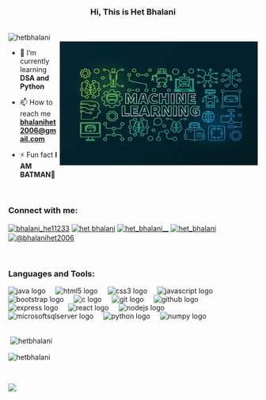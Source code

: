 <h3 align="center">Hi, This is Het Bhalani</h3>
<br>
  
 <img align="left" src="https://komarev.com/ghpvc/?username=hetbhalani&label=Profile%20views&color=blueviolet&style=flat" alt="hetbhalani" /> 
 <br>

<img  width="400px" height="250px" align="right" src="./imgs/modern-colorful-made-vector-18715426.jpg">
<link rel="stylesheet" href="https://cdnjs.cloudflare.com/ajax/libs/font-awesome/6.6.0/css/all.min.css" integrity="sha512-Kc323vGBEqzTmouAECnVceyQqyqdsSiqLQISBL29aUW4U/M7pSPA/gEUZQqv1cwx4OnYxTxve5UMg5GT6L4JJg==" crossorigin="anonymous" referrerpolicy="no-referrer" />


- 🌱 I’m currently learning **DSA and Python**

- 📫 How to reach me **bhalanihet2006@gmail.com**

- ⚡ Fun fact **I AM BATMAN🦇**
<br>
<h3 align="left">Connect with me:</h3>
<p align="left">
  <a href="https://twitter.com/bhalani_he11233" target="blank"><img align="center" src="https://raw.githubusercontent.com/rahuldkjain/github-profile-readme-generator/master/src/images/icons/Social/twitter.svg" alt="bhalani_he11233" height="30" width="40" /></a>
<a href="https://linkedin.com/in/het bhalani" target="blank"><img align="center" src="https://raw.githubusercontent.com/rahuldkjain/github-profile-readme-generator/master/src/images/icons/Social/linked-in-alt.svg" alt="het bhalani" height="30" width="40" /></a>
<a href="https://instagram.com/het_bhalani__" target="blank"><img align="center" src="https://raw.githubusercontent.com/rahuldkjain/github-profile-readme-generator/master/src/images/icons/Social/instagram.svg" alt="het_bhalani__" height="30" width="40" /></a>
<a href="https://www.leetcode.com/het_bhalani" target="blank"><img align="center" src="https://raw.githubusercontent.com/rahuldkjain/github-profile-readme-generator/master/src/images/icons/Social/leet-code.svg" alt="het_bhalani" height="30" width="40" /></a>
<a href="https://www.hackerearth.com/@bhalanihet2006" target="blank"><img align="center" src="https://raw.githubusercontent.com/rahuldkjain/github-profile-readme-generator/master/src/images/icons/Social/hackerearth.svg" alt="@bhalanihet2006" height="30" width="40" /></a>
</p>

<br>
<h3 align="left">Languages and Tools:</h3>


<div align="left">
  <img src="https://cdn.jsdelivr.net/gh/devicons/devicon/icons/java/java-original.svg" height="40" alt="java logo"  />
  <img width="12" />
  <img src="https://cdn.jsdelivr.net/gh/devicons/devicon/icons/html5/html5-original.svg" height="40" alt="html5 logo"  />
  <img width="12" />
  <img src="https://cdn.jsdelivr.net/gh/devicons/devicon/icons/css3/css3-original.svg" height="40" alt="css3 logo"  />
  <img width="12" />
  <img src="https://cdn.jsdelivr.net/gh/devicons/devicon/icons/javascript/javascript-original.svg" height="40" alt="javascript logo"  />
  <img width="12" />
  <img src="https://cdn.jsdelivr.net/gh/devicons/devicon/icons/bootstrap/bootstrap-original.svg" height="40" alt="bootstrap logo"  />
    <img width="12" />
    <img src="https://cdn.jsdelivr.net/gh/devicons/devicon/icons/c/c-original.svg" height="40" alt="c logo"  />
  <img width="12" />
  <img src="https://cdn.jsdelivr.net/gh/devicons/devicon/icons/git/git-original.svg" height="40" alt="git logo"  />
  <img width="12" />
  <img src="https://cdn.jsdelivr.net/gh/devicons/devicon/icons/github/github-original.svg" height="40" alt="github logo"  />
    <img width="12" />
  <img src="https://cdn.jsdelivr.net/gh/devicons/devicon/icons/express/express-original.svg" height="40" alt="express logo"  />
  <img width="12" />
  <img src="https://cdn.jsdelivr.net/gh/devicons/devicon/icons/react/react-original.svg" height="40" alt="react logo"  />
  <img width="12" />
  <img src="https://cdn.jsdelivr.net/gh/devicons/devicon/icons/nodejs/nodejs-original.svg" height="40" alt="nodejs logo"  />
  <img width="12" />
  <img src="https://cdn.jsdelivr.net/gh/devicons/devicon/icons/microsoftsqlserver/microsoftsqlserver-plain.svg" height="40" alt="microsoftsqlserver logo"  />
  <img width="12" />
  <img src="https://cdn.jsdelivr.net/gh/devicons/devicon/icons/python/python-original.svg" height="40" alt="python logo"  />
  <img width="12" />
  <img src="https://cdn.jsdelivr.net/gh/devicons/devicon/icons/numpy/numpy-original.svg" height="40" alt="numpy logo"  />




</div>
<br>

<p>&nbsp;<img align="center" src="https://github-readme-stats.vercel.app/api?username=hetbhalani&show_icons=true&locale=en&theme=cobalt&bg_color=0d1117" alt="hetbhalani" /></p>

<p><img align="center" src="https://github-readme-streak-stats.herokuapp.com/?user=hetbhalani&theme=cobalt" alt="hetbhalani" /></p>
<br>


![](https://github.com/halfrost/halfrost/blob/master/icons/header_1.png)
